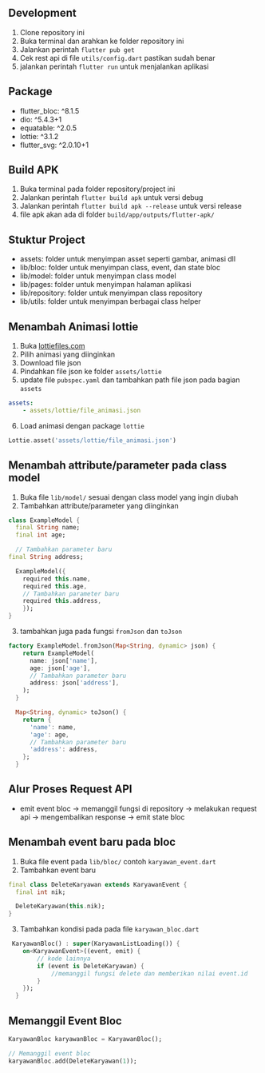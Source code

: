 ## Development
1. Clone repository ini
2. Buka terminal dan arahkan ke folder repository ini
3. Jalankan perintah `flutter pub get`
4. Cek rest api di file `utils/config.dart` pastikan sudah benar
5. jalankan perintah `flutter run` untuk menjalankan aplikasi

## Package
- flutter_bloc: ^8.1.5
- dio: ^5.4.3+1
- equatable: ^2.0.5
- lottie: ^3.1.2
- flutter_svg: ^2.0.10+1

## Build APK
1. Buka terminal pada folder repository/project ini
2. Jalankan perintah `flutter build apk` untuk versi debug
3. Jalankan perintah `flutter build apk --release` untuk versi release
4. file apk akan ada di folder `build/app/outputs/flutter-apk/`

## Stuktur Project
- assets: folder untuk menyimpan asset seperti gambar, animasi dll
- lib/bloc: folder untuk menyimpan class, event, dan state bloc
- lib/model: folder untuk menyimpan class model
- lib/pages: folder untuk menyimpan halaman aplikasi
- lib/repository: folder untuk menyimpan class repository
- lib/utils: folder untuk menyimpan berbagai class helper

## Menambah Animasi lottie
1. Buka [lottiefiles.com](https://lottiefiles.com/)
2. Pilih animasi yang diinginkan
3. Download file json
4. Pindahkan file json ke folder `assets/lottie`
5. update file `pubspec.yaml` dan tambahkan path file json pada bagian `assets`
```yaml
assets:
    - assets/lottie/file_animasi.json
```
6. Load animasi dengan package `lottie`
```dart
Lottie.asset('assets/lottie/file_animasi.json')
```

## Menambah attribute/parameter pada class model
1. Buka file `lib/model/` sesuai dengan class model yang ingin diubah
2. Tambahkan attribute/parameter yang diinginkan
```dart
class ExampleModel {
  final String name;
  final int age;

  // Tambahkan parameter baru
final String address;

  ExampleModel({
    required this.name, 
    required this.age,
    // Tambahkan parameter baru
    required this.address,
    });
}
```
3. tambahkan juga pada fungsi `fromJson` dan `toJson`
```dart
factory ExampleModel.fromJson(Map<String, dynamic> json) {
    return ExampleModel(
      name: json['name'],
      age: json['age'],
      // Tambahkan parameter baru
      address: json['address'],
    );
  }

  Map<String, dynamic> toJson() {
    return {
      'name': name,
      'age': age,
      // Tambahkan parameter baru
      'address': address,
    };
  }
```
## Alur Proses Request API
- emit event bloc -> memanggil fungsi di repository -> melakukan request api -> mengembalikan response -> emit state bloc


## Menambah event baru pada bloc
1. Buka file event pada `lib/bloc/` contoh `karyawan_event.dart`
2. Tambahkan event baru
```dart
final class DeleteKaryawan extends KaryawanEvent {
  final int nik;

  DeleteKaryawan(this.nik);
}
```
3. Tambahkan kondisi pada pada file `karyawan_bloc.dart`
```dart
 KaryawanBloc() : super(KaryawanListLoading()) {
    on<KaryawanEvent>((event, emit) {
        // kode lainnya
        if (event is DeleteKaryawan) {
            //memanggil fungsi delete dan memberikan nilai event.id
        }
    });
  }
```

## Memanggil Event Bloc
```dart
KaryawanBloc karyawanBloc = KaryawanBloc();

// Memanggil event bloc
karyawanBloc.add(DeleteKaryawan(1));
```